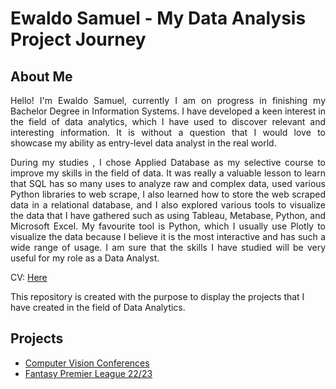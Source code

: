 <h1>Ewaldo Samuel - My Data Analysis Project Journey</h1>
<h2>About Me</h2>
<body><p align="justify">Hello! I'm Ewaldo Samuel, currently I am on progress in finishing my Bachelor Degree in Information Systems. I have developed a keen interest in the field of data analytics, which I have used to discover relevant and interesting information. It is without a question that I would love to showcase my ability as entry-level data analyst in the real world.</p>

<p align = "justify">During my studies , I chose Applied Database as my selective course to improve my skills in the field of data. It was really a valuable lesson to learn that SQL has so many uses to analyze raw and complex data, used various Python libraries to web scrape, I also learned how to store the web scraped data in a relational database, and I also explored various tools to visualize the data that I have gathered such as using Tableau, Metabase, Python, and Microsoft Excel. My favourite tool is Python, which I usually use Plotly to visualize the data because I believe it is the most interactive and has such a wide range of usage. I am sure that the skills I have studied will be very useful for my role as a Data Analyst.</p>

CV: [Here]()

This repository is created with the purpose to display the projects that I have created in the field of Data Analytics.

<h2>Projects</h2>
<ul>
  <li><a href = "https://github.com/ewaldo19/Computer-Vision-Data-Analysis-Project">Computer Vision Conferences</a></li>
  <li><a href = "https://github.com/ewaldo19/FPL-22-23-Data-Analysis">Fantasy Premier League 22/23</a></body></li>
</ul>
